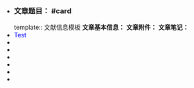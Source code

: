 - ### **文章题目**： #card
  template:: 文献信息模板
  **文章基本信息：**
  **文章附件：**
  **文章笔记：**
- <font color=Blue>Test</font>
-
-
-
-
-
-